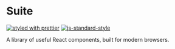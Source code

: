 # Suite

[![styled with prettier](https://img.shields.io/badge/styled_with-prettier-ff69b4.svg?style=flat-square)](https://github.com/prettier/prettier) [![js-standard-style](https://img.shields.io/badge/code%20style-standard-brightgreen.svg?style=flat-square)](http://standardjs.com)

A library of useful React components, built for modern browsers.
